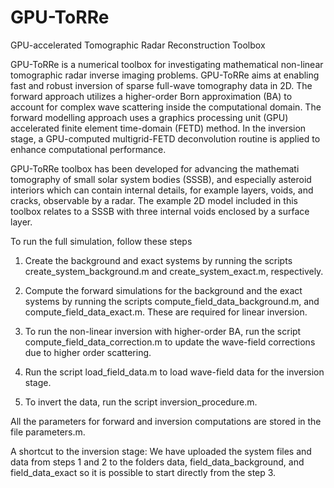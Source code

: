 # GPU-ToRRe
GPU-accelerated Tomographic Radar Reconstruction Toolbox

GPU-ToRRe is a numerical toolbox for investigating mathematical non-linear tomographic radar inverse imaging problems. GPU-ToRRe aims at enabling fast and robust inversion of sparse full-wave tomography data in 2D. The forward approach utilizes a higher-order Born approximation (BA) to account for complex wave scattering inside the computational domain. The forward modelling approach uses a graphics processing unit (GPU) accelerated finite element time-domain (FETD) method. In the inversion stage, a GPU-computed multigrid-FETD deconvolution routine is applied to enhance computational performance. 

GPU-ToRRe toolbox has been developed for advancing the mathemati tomography of small solar system bodies (SSSB), and especially asteroid interiors which can contain internal details, for example layers, voids, and cracks, observable by a radar. The example 2D model included in this toolbox relates to a SSSB with three internal voids enclosed by a surface layer. 

To run the full simulation, follow these steps

1. Create the background and exact systems by running the scripts create_system_background.m and create_system_exact.m, respectively.

2. Compute the forward simulations for the background and the exact systems by running the scripts compute_field_data_background.m, and compute_field_data_exact.m. These are required for linear inversion. 

3. To run the non-linear inversion with higher-order BA, run the script compute_field_data_correction.m to update the wave-field corrections due to higher order scattering. 

4. Run the script load_field_data.m to load wave-field data for the inversion stage.

5. To invert the data, run the script inversion_procedure.m.

All the parameters for forward and inversion computations are stored in the file parameters.m.

A shortcut to the inversion stage: We have uploaded the system files and data from steps 1 and 2 to the folders data, field_data_background, and field_data_exact so it is possible to start directly from the step 3.
